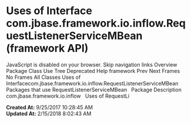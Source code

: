 # Uses of Interface com.jbase.framework.io.inflow.RequestListenerServiceMBean (framework   API)

JavaScript is disabled on your browser. Skip navigation links Overview Package Class Use Tree Deprecated Help framework Prev Next Frames No Frames All Classes Uses of Interfacecom.jbase.framework.io.inflow.RequestListenerServiceMBean Packages that use RequestListenerServiceMBean   Package Description com.jbase.framework.io.inflow   Uses of RequestLi  

**Created At:** 9/25/2017 10:28:45 AM  
**Updated At:** 2/15/2018 8:02:43 AM  

